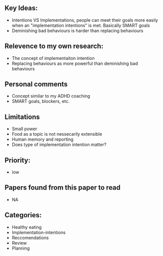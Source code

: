 ## Key Ideas: 
- Intentions VS Implementations, people can meet their goals more easily when an "implementation intentions" is met. Basically SMART goals
- Deminishing bad behaviours is harder than replacing behaviours 

## Relevence to my own research: 
- The concept of implementaiton intention 
- Replacing behaviours as more powerful than deminishing bad behaviours

## Personal comments 
- Concept similar to my ADHD coaching
- SMART goals, blockers, etc. 

## Limitations
- Small power
- Food as a topic is not nessecarily extensible 
- Human memory and reporting 
- Does type of implementation intention matter?

## Priority:
- low 

## Papers found from this paper to read 
- NA

## Categories: 
- Healthy eating
- Implementation-intentions 
- Reccomendations 
- Review 
- Planning
